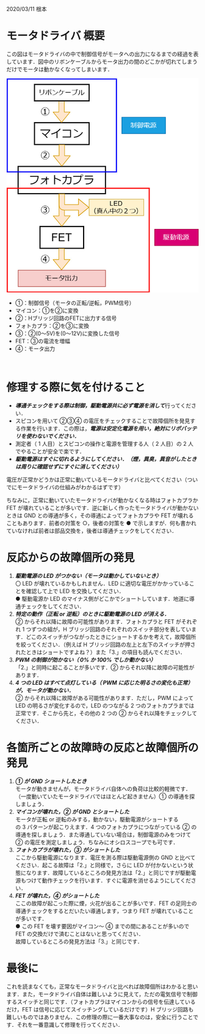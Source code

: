 2020/03/11 根本
# モータドライバ 概要

この図はモータドライバの中で制御信号がモータへの出力になるまでの経過を表しています．図中のリボンケーブルからモータ出力の間のどこかが切れてしまうだけでモータは動かなくなってしまいます．

![](how_to_repair.jpg)

* ①：制御信号（モータの正転/逆転，PWM信号）<br>
* マイコン：①を②に変換
* ②：Hブリッジ回路のFETに出力する信号
* フォトカプラ：②を③に変換
* ③：②(0～5V)を(0～12V)に変換した信号
* FET：③の電流を増幅
* ④：モータ出力

<br>

# 修理する際に気を付けること
* ***導通チェックをする際は制御，駆動電源共に必ず電源を消して***行ってください．
* スピコンを用いて ②③④ の電圧をチェックすることで故障個所を発見する作業を行います．この際は，***電源は安定化電源を用い，絶対にリポバッテリを使わないでください．***
* 測定者（ 1 人目）とスピコンの操作と電源を管理する人（ 2 人目）の 2 人でやることが安全で楽です．
* ***駆動電源はすぐに切れるようにしてください．（煙，異臭，異音がしたときは周りに確認せずにすぐに消してください）***

電圧が正常かどうかは正常に動いているモータドライバと比べてください（ついでにモータドライバの仕組みがわかるはずです）

ちなみに，正常に動いていたモータドライバが動かなくなる時はフォトカプラか FET が壊れていることが多いです．逆に新しく作ったモータドライバが動かないときは GND との導通が多く，その導通によってフォトカプラや FET が壊れることもあります．前者の対策を ○，後者の対策を ● で示しますが．何も書かれていなければ前者は部品交換を，後者は導通チェックをしてください．

# 反応からの故障個所の発見
1. ***駆動電源の LED がつかない（モータは動かしていないとき）***<br>
    〇 LED が壊れているかもしれません．LED に適切な電圧がかかっていることを確認して上で LED を交換してください．<br>
    ● 駆動電源か LED のマイナス側がどこかでショートしています．地道に導通チェックをしてください．
2. ***特定の動作（正転 or 逆転）のときに駆動電源の LED が消える．***<br>
    ② からそれ以降に故障の可能性があります．フォトカプラと FET がそれぞれ 1 つずつの組が，H ブリッジ回路のそれぞれのスイッチ部分を表しています．どこのスイッチがつながったときにショートするかを考えて，故障個所を絞ってください．（例えば H ブリッジ回路の左上と左下のスイッチが押されたときはショートですよね？）また「3.」の項目も読んでください．
3. ***PWM の制御が効かない（ 0% か 100% でしか動かない）*** <br>
    「2.」と同時に起こることが多いです．② からそれ以降に故障の可能性があります．
4. ***4 つの LED はすべて点灯している（ PWM に応じた明るさの変化も正常）が，モータが動かない．***<br>
    ② からそれ以降に故障がある可能性があります．ただし，PWM によって LED の明るさが変化するので，LED のつながる 2 つのフォトカプラまでは正常です．そこから先と，その他の 2 つの ② からそれ以降をチェックしてください．

# 各箇所ごとの故障時の反応と故障個所の発見
1. ***① が GND ショートしたとき***<br>
    モータが動きませんが，モータドライバ自体への負荷は比較的軽微です．（一度動いていたモータドライバではほとんど起きません）① の導通を探しましょう．
2. ***マイコンが壊れた，② が GND とショートした***<br>
    モータが正転 or 逆転のみする，動かない，駆動電源がショートする<br>
    の 3 パターンが起こりえます．4 つのフォトカプラにつながっている ② の導通を探しましょう．また導通していない場合は，制御電源のみをつけて ② の電圧を測定しましょう．ちなみにオシロスコープでも可です．
3. ***フォトカプラが壊れた，③ がショートした***<br>
    ここから駆動電源になります．電圧を測る際は駆動電源側の GND と比べてください．起こる故障は「2.」と同様で，さらに LED が付かないという状態になります．故障しているところの発見方法は「2.」と同じですが駆動電源もつけて動作チェックを行います．すぐに電源を消せるようにしてください．
4. ***FET が壊れた，④ がショートした***<br>
    ここの故障が起こった際に煙，火花が出ることが多いです．FET の足同士の導通チェックをするとだいたい導通します，つまり FET が壊れていることが多いです．<br>
    ● この FET を壊す要因がマイコン～ ④ までの間にあることが多いので FET の交換だけで済むことはないと思ってください．<br>
    故障しているところの発見方法は「3.」と同じです．

# 最後に
これを読まなくても，正常なモータドライバと比べれば故障個所はわかると思います．また，モータドライバ自体は難しいように見えて，ただの電気信号で制御するスイッチと同じです．（フォトカプラはマイコンからの信号を伝達しているだけ，FET は信号に応じてスイッチングしているだけです）H ブリッジ回路も難しいものではありません．この修理の際に一番大事なのは，安全に行うことです．それを一番意識して修理を行ってください．















